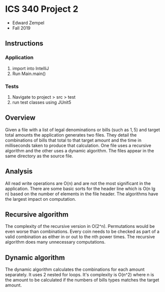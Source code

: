 # ICS 340 Project 2
 - Edward Zempel
 - Fall 2019
## Instructions
### Application
1. import into IntelliJ
2. Run Main.main()
### Tests
1. Navigate to project > src > test
2. run test classes using JUnit5
## Overview
Given a file with a list of legal denominations or bills (such as $1, 5$) and target total amounts the application generates two files. They detail the combinations of bills that total to that target amount and the time in milliseconds taken to produce that calculation. One file uses a recursive algorithm and the other uses a dynamic algorithm.
The files appear in the same directory as the source file.
## Analysis
All read write operations are O(n) and are not the most significant in the application. There are some basic sorts for the header line which is O(n lg n) based on the number of elements in the file header. The algorithms have the largest impact on computation.
## Recursive algorithm
The complexity of the recursive version in O(2^n). Permutations would be even worse than combinations. Every coin needs to be checked as part of a valid combination as either in or out to the nth power times. The recursive algorithm does many unnecessary computations.
## Dynamic algorithm
The dynamic algorithm calculates the combinations for each amount separately. It uses 2 nested for loops. It's complexity is O(n^2) where n is the amount to be calculated if the numbers of bills types matches the target amount.
